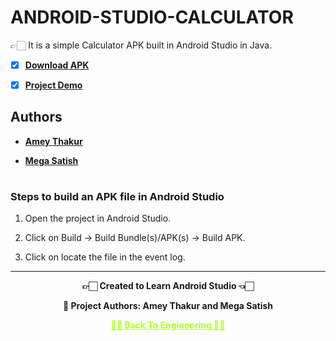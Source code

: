 # ANDROID-STUDIO-CALCULATOR

 👉🏻 It is a simple Calculator APK built in Android Studio in Java.

 - [X] **[Download APK](https://github.com/Amey-Thakur/ANDROID-STUDIO-CALCULATOR/blob/main/Calculator.apk?raw=true)**

 - [X] **[Project Demo](https://www.youtube.com/watch?v=g0uc8xAfdFk)**


## Authors
  
   - **[Amey Thakur](https://github.com/Amey-Thakur)**
   
   - **[Mega Satish](https://github.com/msatmod)**

#
 
### Steps to build an APK file in Android Studio

1. Open the project in Android Studio.

2. Click on Build -> Build Bundle(s)/APK(s) -> Build APK.

3. Click on locate the file in the event log.

---

<p align="center"> <b> 👉🏻 Created to Learn Android Studio  👈🏻 <b> </p>

<p align="center"> <b> 👷 Project Authors: Amey Thakur and Mega Satish <b> </p>
 
<p align="center"><a href='https://github.com/Amey-Thakur/ENGINEERING', style='color: greenyellow;'> ✌🏻 Back To Engineering ✌🏻</p>
